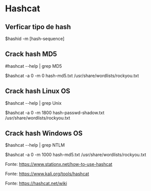 # Hashcat

## Verficar tipo de hash

$hashid -m [hash-sequence]

## Crack hash MD5

#hashcat --help | grep MD5

$hashcat -a 0 -m 0 hash-md5.txt /usr/share/wordlists/rockyou.txt

## Crack hash Linux OS

$hashcat --help | grep Unix

$hashcat -a 0 -m 1800 hash-passwd-shadow.txt /usr/share/wordlists/rockyou.txt

## Crack hash Windows OS

$hashcat --help | grep NTLM

$hashcat -a 0 -m 1000 hash-md5.txt /usr/share/wordlists/rockyou.txt

Fonte: https://www.stationx.net/how-to-use-hashcat

Fonte: https://www.kali.org/tools/hashcat

Fonte: https://hashcat.net/wiki
